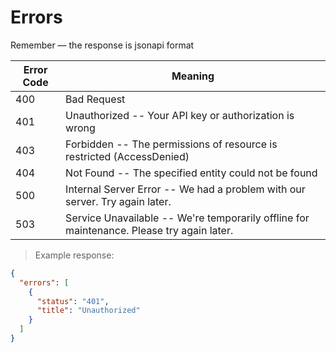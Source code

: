# Errors

<aside class="success">
Remember — the response is jsonapi format
</aside>

Error Code | Meaning
---------- | -------
400 | Bad Request
401 | Unauthorized -- Your API key or authorization is wrong
403 | Forbidden -- The permissions of resource is restricted (AccessDenied)
404 | Not Found -- The specified entity could not be found
500 | Internal Server Error -- We had a problem with our server. Try again later.
503 | Service Unavailable -- We're temporarily offline for maintenance. Please try again later.

> Example response:

```json
{
  "errors": [
    {
      "status": "401",
      "title": "Unauthorized"
    }
  ]
}
```

